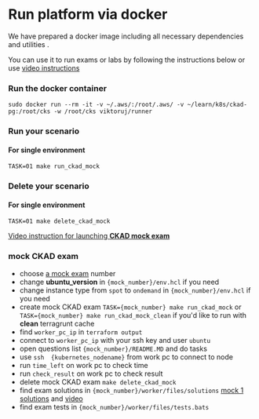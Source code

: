 # Run platform via docker

We have prepared a docker image including all necessary dependencies and utilities .

You can use it to run exams or labs by following the instructions below or use  [video instructions](https://youtu.be/Xh6sWzafBmw)

### Run the docker container
```
sudo docker run --rm -it -v ~/.aws/:/root/.aws/ -v ~/learn/k8s/ckad-pg:/root/cks -w /root/cks viktoruj/runner

```

### Run your scenario

#### For single environment
````
TASK=01 make run_ckad_mock
````

### Delete your scenario

#### For single environment
```
TASK=01 make delete_ckad_mock
```

  [Video instruction for launching **CKAD mock exam**](https://youtu.be/7X4Y9QhbTsk)

### mock  CKAD exam
- choose [a mock exam](tasks%2Fckad%2Fmock)  number
- change **ubuntu_version** in ``{mock_number}/env.hcl`` if you need
- change instance type from ``spot`` to ``ondemand`` in  ``{mock_number}/env.hcl`` if you need
- create mock  CKAD exam ``TASK={mock_number} make run_ckad_mock`` or ``TASK={mock_number} make run_ckad_mock_clean`` if you'd like  to run with **clean** terragrunt cache
- find ``worker_pc_ip`` in ``terraform output``
- connect to ``worker_pc_ip``  with your ssh key and user ``ubuntu``
- open questions list ``{mock_number}/README.MD`` and do tasks
- use ``ssh  {kubernetes_nodename}`` from  work pc to connect to node
- run ``time_left`` on work pc to check time
- run ``check_result`` on work pc to check result
- delete mock  CKAD exam `make delete_ckad_mock`
- find exam solutions in ``{mock_number}/worker/files/solutions``  [mock 1 solutions](tasks%2Fckad%2Fmock%2F01%2Fworker%2Ffiles%2Fsolutions)   and [video](https://youtu.be/yQK7Ca8d-yw)
- find exam tests in ``{mock_number}/worker/files/tests.bats``
</details>